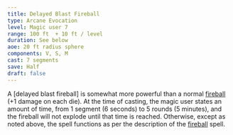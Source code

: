 ```yaml
---
title: Delayed Blast Fireball
type: Arcane Evocation
level: Magic user 7
range: 100 ft  + 10 ft / level
duration: See below
aoe: 20 ft radius sphere
components: V, S, M
cast: 7 segments
save: Half
draft: false
---
```


A [delayed blast fireball] is somewhat more powerful than a normal [fireball](/srd/spells/magic-user/fireball) (+1 damage on each die). At the time of casting, the magic user states an amount of time, from 1 segment (6 seconds) to 5 rounds (5 minutes), and the fireball will not explode until that time is reached. Otherwise, except as noted above, the spell functions as per the description of the [fireball](/srd/spells/magic-user/fireball) spell.